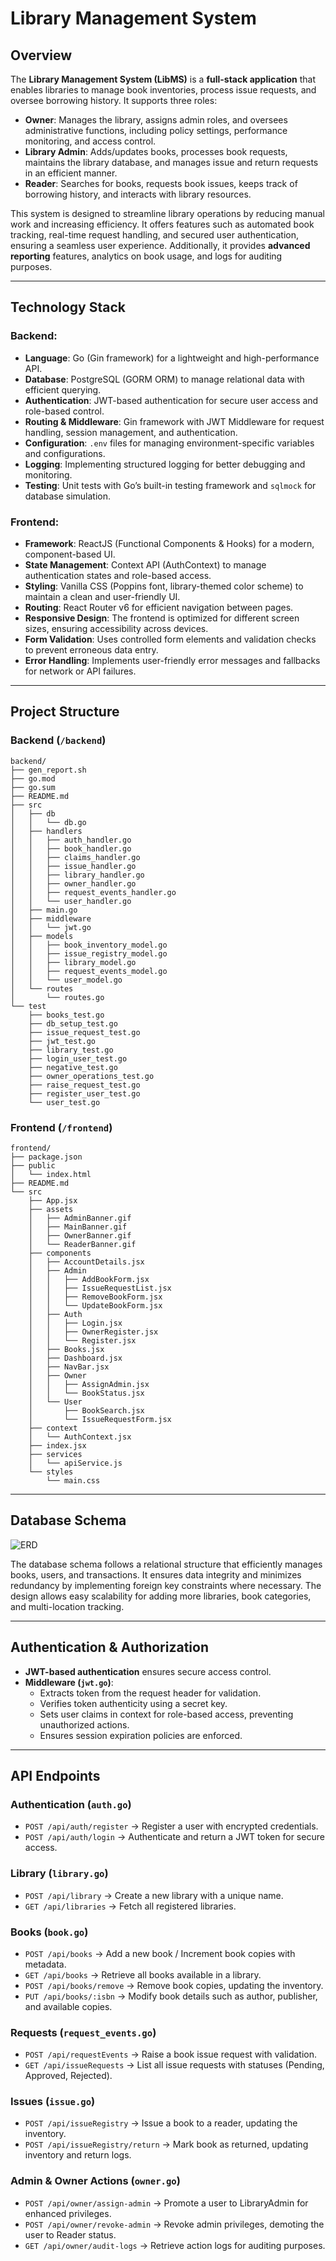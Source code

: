 # **Library Management System**

## **Overview**
The **Library Management System (LibMS)** is a **full-stack application** that enables libraries to manage book inventories, process issue requests, and oversee borrowing history. It supports three roles:

- **Owner**: Manages the library, assigns admin roles, and oversees administrative functions, including policy settings, performance monitoring, and access control.
- **Library Admin**: Adds/updates books, processes book requests, maintains the library database, and manages issue and return requests in an efficient manner.
- **Reader**: Searches for books, requests book issues, keeps track of borrowing history, and interacts with library resources.

This system is designed to streamline library operations by reducing manual work and increasing efficiency. It offers features such as automated book tracking, real-time request handling, and secured user authentication, ensuring a seamless user experience. Additionally, it provides **advanced reporting** features, analytics on book usage, and logs for auditing purposes.

---

## **Technology Stack**

### **Backend:**
- **Language**: Go (Gin framework) for a lightweight and high-performance API.
- **Database**: PostgreSQL (GORM ORM) to manage relational data with efficient querying.
- **Authentication**: JWT-based authentication for secure user access and role-based control.
- **Routing & Middleware**: Gin framework with JWT Middleware for request handling, session management, and authentication.
- **Configuration**: `.env` files for managing environment-specific variables and configurations.
- **Logging**: Implementing structured logging for better debugging and monitoring.
- **Testing**: Unit tests with Go’s built-in testing framework and `sqlmock` for database simulation.

### **Frontend:**
- **Framework**: ReactJS (Functional Components & Hooks) for a modern, component-based UI.
- **State Management**: Context API (AuthContext) to manage authentication states and role-based access.
- **Styling**: Vanilla CSS (Poppins font, library-themed color scheme) to maintain a clean and user-friendly UI.
- **Routing**: React Router v6 for efficient navigation between pages.
- **Responsive Design**: The frontend is optimized for different screen sizes, ensuring accessibility across devices.
- **Form Validation**: Uses controlled form elements and validation checks to prevent erroneous data entry.
- **Error Handling**: Implements user-friendly error messages and fallbacks for network or API failures.

---

## **Project Structure**

### **Backend (`/backend`)**
```
backend/
├── gen_report.sh
├── go.mod
├── go.sum
├── README.md
├── src
│   ├── db
│   │   └── db.go
│   ├── handlers
│   │   ├── auth_handler.go
│   │   ├── book_handler.go
│   │   ├── claims_handler.go
│   │   ├── issue_handler.go
│   │   ├── library_handler.go
│   │   ├── owner_handler.go
│   │   ├── request_events_handler.go
│   │   └── user_handler.go
│   ├── main.go
│   ├── middleware
│   │   └── jwt.go
│   ├── models
│   │   ├── book_inventory_model.go
│   │   ├── issue_registry_model.go
│   │   ├── library_model.go
│   │   ├── request_events_model.go
│   │   └── user_model.go
│   └── routes
│       └── routes.go
└── test
    ├── books_test.go
    ├── db_setup_test.go
    ├── issue_request_test.go
    ├── jwt_test.go
    ├── library_test.go
    ├── login_user_test.go
    ├── negative_test.go
    ├── owner_operations_test.go
    ├── raise_request_test.go
    ├── register_user_test.go
    └── user_test.go
```

### **Frontend (`/frontend`)**
```
frontend/
├── package.json
├── public
│   └── index.html
├── README.md
└── src
    ├── App.jsx
    ├── assets
    │   ├── AdminBanner.gif
    │   ├── MainBanner.gif
    │   ├── OwnerBanner.gif
    │   └── ReaderBanner.gif
    ├── components
    │   ├── AccountDetails.jsx
    │   ├── Admin
    │   │   ├── AddBookForm.jsx
    │   │   ├── IssueRequestList.jsx
    │   │   ├── RemoveBookForm.jsx
    │   │   └── UpdateBookForm.jsx
    │   ├── Auth
    │   │   ├── Login.jsx
    │   │   ├── OwnerRegister.jsx
    │   │   └── Register.jsx
    │   ├── Books.jsx
    │   ├── Dashboard.jsx
    │   ├── NavBar.jsx
    │   ├── Owner
    │   │   ├── AssignAdmin.jsx
    │   │   └── BookStatus.jsx
    │   └── User
    │       ├── BookSearch.jsx
    │       └── IssueRequestForm.jsx
    ├── context
    │   └── AuthContext.jsx
    ├── index.jsx
    ├── services
    │   └── apiService.js
    └── styles
        └── main.css
```

---

## **Database Schema**
![ERD](./img/er.png)

The database schema follows a relational structure that efficiently manages books, users, and transactions. It ensures data integrity and minimizes redundancy by implementing foreign key constraints where necessary. The design allows easy scalability for adding more libraries, book categories, and multi-location tracking.

---

## **Authentication & Authorization**
- **JWT-based authentication** ensures secure access control.
- **Middleware (`jwt.go`)**:
  - Extracts token from the request header for validation.
  - Verifies token authenticity using a secret key.
  - Sets user claims in context for role-based access, preventing unauthorized actions.
  - Ensures session expiration policies are enforced.

---

## **API Endpoints**

### **Authentication (`auth.go`)**
- `POST /api/auth/register` → Register a user with encrypted credentials.
- `POST /api/auth/login` → Authenticate and return a JWT token for secure access.

### **Library (`library.go`)**
- `POST /api/library` → Create a new library with a unique name.
- `GET /api/libraries` → Fetch all registered libraries.

### **Books (`book.go`)**
- `POST /api/books` → Add a new book / Increment book copies with metadata.
- `GET /api/books` → Retrieve all books available in a library.
- `POST /api/books/remove` → Remove book copies, updating the inventory.
- `PUT /api/books/:isbn` → Modify book details such as author, publisher, and available copies.

### **Requests (`request_events.go`)**
- `POST /api/requestEvents` → Raise a book issue request with validation.
- `GET /api/issueRequests` → List all issue requests with statuses (Pending, Approved, Rejected).

### **Issues (`issue.go`)**
- `POST /api/issueRegistry` → Issue a book to a reader, updating the inventory.
- `POST /api/issueRegistry/return` → Mark book as returned, updating inventory and return logs.

### **Admin & Owner Actions (`owner.go`)**
- `POST /api/owner/assign-admin` → Promote a user to LibraryAdmin for enhanced privileges.
- `POST /api/owner/revoke-admin` → Revoke admin privileges, demoting the user to Reader status.
- `GET /api/owner/audit-logs` → Retrieve action logs for auditing purposes.

